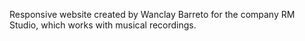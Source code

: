 Responsive website created by Wanclay Barreto for the company RM Studio, which works with musical recordings.